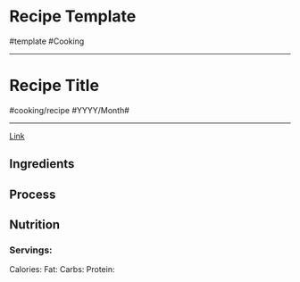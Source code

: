 # Recipe Template
#template #Cooking
- - - -

# Recipe Title
#cooking/recipe #YYYY/Month# 
- - - -
[Link](s)

## Ingredients

## Process

## Nutrition
### Servings:
Calories: 
Fat: 
Carbs: 
Protein: 